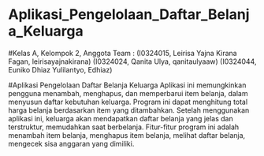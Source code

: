 # Aplikasi_Pengelolaan_Daftar_Belanja_Keluarga
#Kelas A, Kelompok 2, Anggota Team : 
(I0324015, Leirisa Yajna Kirana Fagan, leirisayajnakirana) 
(I0324024, Qanita Ulya, qanitaulyaaw) 
(I0324044, Euniko Dhiaz Yulilantyo, Edhiaz) 

#Aplikasi Pengelolaan Daftar Belanja Keluarga
Aplikasi ini memungkinkan pengguna menambah, menghapus, dan memperbarui item belanja, dalam menyusun daftar kebutuhan keluarga. Program ini dapat menghitung total harga belanja berdasarkan item yang ditambahkan. Setelah menggunakan aplikasi ini, keluarga akan mendapatkan daftar belanja yang jelas dan terstruktur, memudahkan saat berbelanja.
Fitur-fitur program ini adalah menambah item belanja, menghapus item belanja, melihat daftar belanja, mengecek sisa anggaran yang dimiliki.
